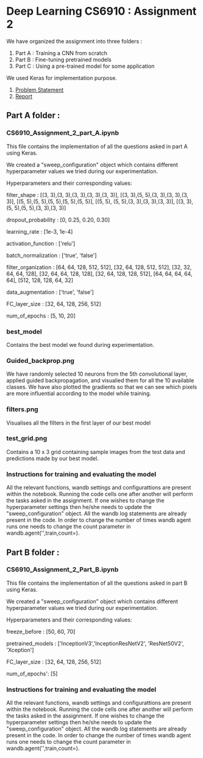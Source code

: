 # Deep Learning CS6910 : Assignment 2
We have organized the assignment into three folders :
1) Part A : Training a CNN from scratch 
2) Part B : Fine-tuning pretrained models
3) Part C : Using a pre-trained model for some application

We used Keras for implementation purpose. 
1) [Problem Statement](https://wandb.ai/miteshk/assignments/reports/Assignment-2--Vmlldzo0NjA1MTU)
2) [Report](https://wandb.ai/shubham-argha/Assignment%202/reports/Assignment-2--VmlldzoxNzI3OTc5)

## Part A folder : 
### CS6910_Assignment_2_part_A.ipynb

This file contains the implementation of all the questions asked in part A using Keras. 

We created a "sweep_configuration" object which contains different hyperparameter values we tried during our experimentation.

Hyperparameters and their corresponding values:

filter_shape : [(3, 3),(3, 3),(3, 3),(3, 3),(3, 3)], [(3, 3),(5, 5),(3, 3),(3, 3),(3, 3)], [(5, 5),(5, 5),(5, 5),(5, 5),(5, 5)], [(5, 5), (5, 5),(3, 3),(3, 3),(3, 3)], [(3, 3),(5, 5),(5, 5),(3, 3),(3, 3)]

dropout_probability : [0, 0.25, 0.20, 0.30]

learning_rate : [1e-3, 1e-4]

activation_function : ['relu']

batch_normalization : ['true', 'false']

filter_organization : [64, 64, 128, 512, 512], [32, 64, 128, 512, 512], [32, 32, 64, 64, 128], [32, 64, 64, 128, 128], [32, 64, 128, 128, 512], [64, 64, 64, 64, 64], [512, 128, 128, 64, 32]

data_augmentation : ['true', 'false']

FC_layer_size : [32, 64, 128, 256, 512]

num_of_epochs : [5, 10, 20]

### best_model
Contains the best model we found during experimentation.

### Guided_backprop.png
We have randomly selected 10 neurons from the  5th convolutional layer, applied guided backpropagation, and visualied them for all the 10 available classes. We have also plotted the gradients so that we can see which pixels are more influential according to the model while training.

### filters.png
Visualises all the filters in the first layer of our best model

### test_grid.png
Contains a 10 x 3 grid containing sample images from the test data and predictions made by our best model.

### Instructions for training and evaluating the model
All the relevant functions, wandb settings and configurattions are present within the notebook. Running the code cells one after another will perform the tasks asked in the assignment. If one wishes to change the hyperparameter settings then he/she needs to update the "sweep_configuration" object. All the wandb log statements are already present in the code. In order to change the number of times wandb agent runs one needs to change the count parameter in wandb.agent('',train,count=).


## Part B folder : 
### CS6910_Assignment_2_Part_B.ipynb

This file contains the implementation of all the questions asked in part B using Keras. 

We created a "sweep_configuration" object which contains different hyperparameter values we tried during our experimentation.

Hyperparameters and their corresponding values:

freeze_before : [50, 60, 70]
  
pretrained_models : ['InceptionV3','InceptionResNetV2', 'ResNet50V2', 'Xception']
            
FC_layer_size : [32, 64, 128, 256, 512]
      
num_of_epochs': [5]

### Instructions for training and evaluating the model
All the relevant functions, wandb settings and configurattions are present within the notebook. Running the code cells one after another will perform the tasks asked in the assignment. If one wishes to change the hyperparameter settings then he/she needs to update the "sweep_configuration" object. All the wandb log statements are already present in the code. In order to change the number of times wandb agent runs one needs to change the count parameter in wandb.agent('',train,count=).
